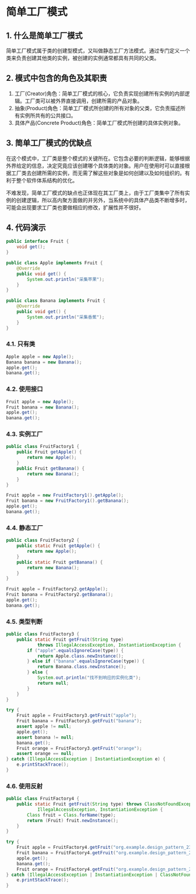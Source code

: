 # 简单工厂模式

## 1. 什么是简单工厂模式

简单工厂模式属于类的创建型模式，又叫做静态工厂方法模式。通过专门定义一个类来负责创建其他类的实例，被创建的实例通常都具有共同的父类。

## 2. 模式中包含的角色及其职责

1. 工厂(Creator)角色：简单工厂模式的核心，它负责实现创建所有实例的内部逻辑。工厂类可以被外界直接调用，创建所需的产品对象。
2. 抽象(Product)角色：简单工厂模式所创建的所有对象的父类，它负责描述所有实例所共有的公共接口。
3. 具体产品(Concrete Product)角色：简单工厂模式所创建的具体实例对象。

## 3. 简单工厂模式的优缺点

在这个模式中，工厂类是整个模式的关键所在。它包含必要的判断逻辑，能够根据外界给定的信息，决定究竟应该创建哪个具体类的对象。用户在使用时可以直接根据工厂类去创建所需的实例，而无需了解这些对象是如何创建以及如何组织的。有利于整个软件体系结构的优化。

不难发现，简单工厂模式的缺点也正体现在其工厂类上，由于工厂类集中了所有实例的创建逻辑，所以高内聚方面做的并另外，当系统中的具体产品类不断增多时，可能会出现要求工厂类也要做相应的修改，扩展性并不很好。

## 4. 代码演示

```java
public interface Fruit {
    void get();
}
```

```java
public class Apple implements Fruit {
    @Override
    public void get() {
        System.out.println("采集苹果");
    }
}
```

```java
public class Banana implements Fruit {
    @Override
    public void get() {
        System.out.println("采集香蕉");
    }
}
```

### 4.1. 只有类

```java
Apple apple = new Apple();
Banana banana = new Banana();
apple.get();
banana.get();
```

### 4.2. 使用接口

```java
Fruit apple = new Apple();
Fruit banana = new Banana();
apple.get();
banana.get();
```

### 4.3. 实例工厂

```java
public class FruitFactory1 {
    public Fruit getApple() {
        return new Apple();
    }
    public Fruit getBanana() {
        return new Banana();
    }
}
```

```java
Fruit apple = new FruitFactory1().getApple();
Fruit banana = new FruitFactory1().getBanana();
apple.get();
banana.get();
```

### 4.4. 静态工厂

```java
public class FruitFactory2 {
    public static Fruit getApple() {
        return new Apple();
    }
    public static Fruit getBanana() {
        return new Banana();
    }
}
```

```java
Fruit apple = FruitFactory2.getApple();
Fruit banana = FruitFactory2.getBanana();
apple.get();
banana.get();
```

### 4.5. 类型判断

```java
public class FruitFactory3 {
    public static Fruit getFruit(String type)
            throws IllegalAccessException, InstantiationException {
        if ("apple".equalsIgnoreCase(type)) {
            return Apple.class.newInstance();
        } else if ("banana".equalsIgnoreCase(type)) {
            return Banana.class.newInstance();
        } else {
            System.out.println("找不到响应的实例化类");
            return null;
        }
    }
}
```

```java
try {
    Fruit apple = FruitFactory3.getFruit("apple");
    Fruit banana = FruitFactory3.getFruit("banana");
    assert apple != null;
    apple.get();
    assert banana != null;
    banana.get();
    Fruit orange = FruitFactory3.getFruit("orange");
    assert orange == null;
} catch (IllegalAccessException | InstantiationException e) {
    e.printStackTrace();
}
```

### 4.6. 使用反射

```java
public class FruitFactory4 {
    public static Fruit getFruit(String type) throws ClassNotFoundException,
            IllegalAccessException, InstantiationException {
        Class fruit = Class.forName(type);
        return (Fruit) fruit.newInstance();
    }
}
```

```java
try {
    Fruit apple = FruitFactory4.getFruit("org.example.design_pattern_23.simple_factory.Apple");
    Fruit banana = FruitFactory4.getFruit("org.example.design_pattern_23.simple_factory.Banana");
    apple.get();
    banana.get();
    Fruit orange = FruitFactory4.getFruit("org.example.design_pattern_23.simple_factory.Orange");
} catch (IllegalAccessException | InstantiationException | ClassNotFoundException e) {
    e.printStackTrace();
}
```
